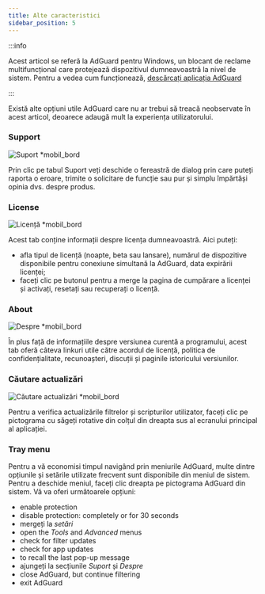 ```yaml
---
title: Alte caracteristici
sidebar_position: 5
---
```


:::info

Acest articol se referă la AdGuard pentru Windows, un blocant de reclame multifuncțional care protejează dispozitivul dumneavoastră la nivel de sistem. Pentru a vedea cum funcționează, [descărcați aplicația AdGuard](https://agrd.io/download-kb-adblock)

:::

Există alte opțiuni utile AdGuard care nu ar trebui să treacă neobservate în acest articol, deoarece adaugă mult la experiența utilizatorului.

### Support

![Suport \*mobil_bord](https://cdn.adtidy.org/content/kb/ad_blocker/windows/overview/support.png)

Prin clic pe tabul Suport veți deschide o fereastră de dialog prin care puteți raporta o eroare, trimite o solicitare de funcție sau pur și simplu împărtăși opinia dvs. despre produs.

### License

![Licență \*mobil_bord](https://cdn.adtidy.org/content/kb/ad_blocker/windows/overview/license.png)

Acest tab conține informații despre licența dumneavoastră. Aici puteți:

- afla tipul de licență (noapte, beta sau lansare), numărul de dispozitive disponibile pentru conexiune simultană la AdGuard, data expirării licenței;
- faceți clic pe butonul pentru a merge la pagina de cumpărare a licenței și activați, resetați sau recuperați o licență.

### About

![Despre \*mobil_bord](https://cdn.adtidy.org/content/kb/ad_blocker/windows/overview/about.png)

În plus față de informațiile despre versiunea curentă a programului, acest tab oferă câteva linkuri utile către acordul de licență, politica de confidențialitate, recunoașteri, discuții și paginile istoricului versiunilor.

### Căutare actualizări

![Căutare actualizări \*mobil_bord](https://cdn.adtidy.org/content/kb/ad_blocker/windows/overview/check-updates.png)

Pentru a verifica actualizările filtrelor și scripturilor utilizator, faceți clic pe pictograma cu săgeți rotative din colțul din dreapta sus al ecranului principal al aplicației.

### Tray menu

Pentru a vă economisi timpul navigând prin meniurile AdGuard, multe dintre opțiunile și setările utilizate frecvent sunt disponibile din meniul de sistem. Pentru a deschide meniul, faceți clic dreapta pe pictograma AdGuard din sistem. Vă va oferi următoarele opțiuni:

- enable protection
- disable protection: completely or for 30 seconds
- mergeți la _setări_
- open the _Tools_ and _Advanced_ menus
- check for filter updates
- check for app updates
- to recall the last pop-up message
- ajungeți la secțiunile _Suport_ și _Despre_
- close AdGuard, but continue filtering
- exit AdGuard
